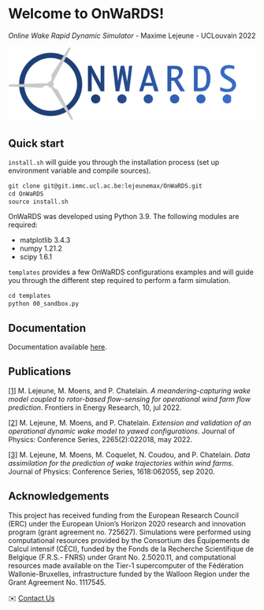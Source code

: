 Welcome to OnWaRDS!
===================

*Online Wake Rapid Dynamic Simulator* - Maxime Lejeune - UCLouvain 2022

![image](docs/source/ONWARDS.svg)

Quick start
-----------
``install.sh`` will guide you through the installation process (set up environment variable and compile sources).

```python:
git clone git@git.immc.ucl.ac.be:lejeunemax/OnWaRDS.git
cd OnWaRDS
source install.sh
```

OnWaRDS was developed using Python 3.9. The following modules are required:
* matplotlib 3.4.3
* numpy      1.21.2
* scipy      1.6.1

``templates`` provides a few OnWaRDS configurations examples and will guide you through the different step required to perform a farm simulation. 

```python:
cd templates
python 00_sandbox.py
```

Documentation
-------------
Documentation available [here](https://lejeunemax.git-page.immc.ucl.ac.be/OnWaRDS/).

Publications
------------

[\[1\]](https://doi.org/10.3389/fenrg.2022.884068) M. Lejeune, M. Moens, and P. Chatelain. *A meandering-capturing wake model coupled to rotor-based flow-sensing for operational wind farm flow prediction*. Frontiers in Energy Research, 10, jul 2022.

[\[2\]](https://doi.org/10.1088/1742-6596/2265/2/022018) M. Lejeune, M. Moens, and P. Chatelain. *Extension and validation of an operational dynamic wake model to yawed configurations*. Journal of Physics: Conference Series, 2265(2):022018, may 2022.

[\[3\]](https://doi.org/10.1088/1742-6596/1618/6/062055) M. Lejeune, M. Moens, M. Coquelet, N. Coudou, and P. Chatelain. *Data assimilation for the prediction of wake trajectories within wind farms*. Journal of Physics: Conference Series, 1618:062055, sep 2020.

Acknowledgements
----------------

This project has received funding from the European Research Council (ERC) under the European Union’s Horizon 2020 research and innovation program (grant agreement no. 725627). Simulations were performed using computational resources provided by the Consortium des Équipements de Calcul intensif (CÉCI), funded by the Fonds de la Recherche Scientifique de Belgique (F.R.S.- FNRS) under Grant No. 2.5020.11, and computational resources made available on the Tier-1 supercomputer of the Fédération Wallonie-Bruxelles, infrastructure funded by the Walloon Region under the Grant Agreement No. 1117545.

✉️ [Contact Us](mailto:maxime.lejeune@uclouvain.be)
